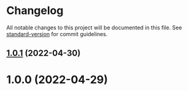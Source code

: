 # Changelog

All notable changes to this project will be documented in this file. See [standard-version](https://github.com/conventional-changelog/standard-version) for commit guidelines.

## [1.0.1](https://github.com/dmnsgn/bayer/compare/v1.0.0...v1.0.1) (2022-04-30)



# 1.0.0 (2022-04-29)
